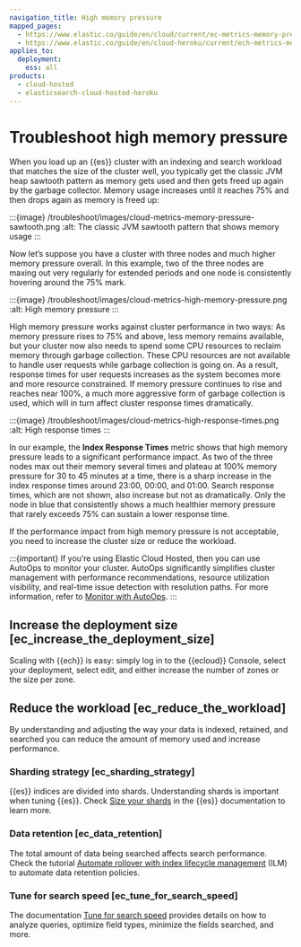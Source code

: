 ```yaml
---
navigation_title: High memory pressure
mapped_pages:
  - https://www.elastic.co/guide/en/cloud/current/ec-metrics-memory-pressure.html
  - https://www.elastic.co/guide/en/cloud-heroku/current/ech-metrics-memory-pressure.html
applies_to:
  deployment:
    ess: all
products:
  - cloud-hosted
  - elasticsearch-cloud-hosted-heroku
---
```


# Troubleshoot high memory pressure

When you load up an {{es}} cluster with an indexing and search workload that matches the size of the cluster well, you typically get the classic JVM heap sawtooth pattern as memory gets used and then gets freed up again by the garbage collector. Memory usage increases until it reaches 75% and then drops again as memory is freed up:

:::{image} /troubleshoot/images/cloud-metrics-memory-pressure-sawtooth.png
:alt: The classic JVM sawtooth pattern that shows memory usage
:::

Now let’s suppose you have a cluster with three nodes and much higher memory pressure overall. In this example, two of the three nodes are maxing out very regularly for extended periods and one node is consistently hovering around the 75% mark.

:::{image} /troubleshoot/images/cloud-metrics-high-memory-pressure.png
:alt: High memory pressure
:::

High memory pressure works against cluster performance in two ways: As memory pressure rises to 75% and above, less memory remains available, but your cluster now also needs to spend some CPU resources to reclaim memory through garbage collection. These CPU resources are not available to handle user requests while garbage collection is going on. As a result, response times for user requests increases as the system becomes more and more resource constrained. If memory pressure continues to rise and reaches near 100%, a much more aggressive form of garbage collection is used, which will in turn affect cluster response times dramatically.

:::{image} /troubleshoot/images/cloud-metrics-high-response-times.png
:alt: High response times
:::

In our example, the **Index Response Times** metric shows that high memory pressure leads to a significant performance impact. As two of the three nodes max out their memory several times and plateau at 100% memory pressure for 30 to 45 minutes at a time, there is a sharp increase in the index response times around 23:00, 00:00, and 01:00. Search response times, which are not shown, also increase but not as dramatically. Only the node in blue that consistently shows a much healthier memory pressure that rarely exceeds 75% can sustain a lower response time.

If the performance impact from high memory pressure is not acceptable, you need to increase the cluster size or reduce the workload.

:::{important}
 If you’re using Elastic Cloud Hosted, then you can use AutoOps to monitor your cluster. AutoOps significantly simplifies cluster management with performance recommendations, resource utilization visibility, and real-time issue detection with resolution paths. For more information, refer to [Monitor with AutoOps](/deploy-manage/monitor/autoops.md).
:::

## Increase the deployment size [ec_increase_the_deployment_size]

Scaling with {{ech}} is easy: simply log in to the {{ecloud}} Console, select your deployment, select edit, and either increase the number of zones or the size per zone.


## Reduce the workload [ec_reduce_the_workload]

By understanding and adjusting the way your data is indexed, retained, and searched you can reduce the amount of memory used and increase performance.


### Sharding strategy [ec_sharding_strategy]

{{es}} indices are divided into shards. Understanding shards is important when tuning {{es}}. Check [Size your shards](/deploy-manage/production-guidance/optimize-performance/size-shards.md) in the {{es}} documentation to learn more.


### Data retention [ec_data_retention]

The total amount of data being searched affects search performance. Check the tutorial [Automate rollover with index lifecycle management](/manage-data/lifecycle/index-lifecycle-management/tutorial-automate-rollover.md) (ILM) to automate data retention policies.


### Tune for search speed [ec_tune_for_search_speed]

The documentation [Tune for search speed](/deploy-manage/production-guidance/optimize-performance/search-speed.md) provides details on how to analyze queries, optimize field types, minimize the fields searched, and more.
